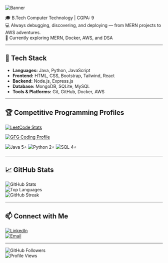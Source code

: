 ![Banner](https://capsule-render.vercel.app/api?type=waving&color=gradient&height=200&section=header&text=Hi%20👋%20I'm%20Janany&fontSize=40&fontAlignY=35&animation=twinkling&fontColor=ffffff)

🎓 B.Tech Computer Technology | CGPA: 9  
💻 Always debugging, discovering, and deploying — from MERN projects to AWS adventures.  
🌱 Currently exploring MERN, Docker, AWS, and DSA  

---

## 🚀 Tech Stack
- **Languages:** Java, Python, JavaScript  
- **Frontend:** HTML, CSS, Bootstrap, Tailwind, React  
- **Backend:** Node.js, Express.js  
- **Database:** MongoDB, SQLite, MySQL  
- **Tools & Platforms:** Git, GitHub, Docker, AWS  

---

## 🏆 Competitive Programming Profiles

[![LeetCode Stats](https://leetcard.jacoblin.cool/IJanany?theme=dark&font=Baloo%202&ext=activity)](https://leetcode.com/u/IJanany/)

[![GFG Coding Profile](https://coding-cards.vercel.app/api/gfg-stats?action=profileCard&theme=ldark&userName=ijana10ag)](https://www.geeksforgeeks.org/user/ijana10ag/)

![Java 5⭐](https://img.shields.io/badge/Java-5%E2%AD%90-white?style=for-the-badge&logo=java&logoColor=orange)
![Python 2⭐](https://img.shields.io/badge/Python-2%E2%AD%90-white?style=for-the-badge&logo=python&logoColor=blue)
![SQL 4⭐](https://img.shields.io/badge/SQL-4%E2%AD%90-white?style=for-the-badge&logo=postgresql&logoColor=orange)

---

## 📈 GitHub Stats

![GitHub Stats](https://github-readme-stats.vercel.app/api?username=jananyi&show_icons=true&theme=radical&hide_border=false)  
![Top Languages](https://github-readme-stats.vercel.app/api/top-langs/?username=jananyi&layout=compact&theme=radical&hide_border=false)  
![GitHub Streak](https://streak-stats.demolab.com/?user=jananyi&theme=radical&hide_border=false)

---

## 📫 Connect with Me
[![LinkedIn](https://img.shields.io/badge/LinkedIn-blue?logo=linkedin&logoColor=white)](https://www.linkedin.com/in/janany-i/)  
[![Email](https://img.shields.io/badge/Email-D14836?logo=gmail&logoColor=white)](mailto:ijananyilangovan@gmail.com)

---

![GitHub Followers](https://img.shields.io/github/followers/jananyi?label=Follow&style=social)  
![Profile Views](https://komarev.com/ghpvc/?username=jananyi&color=blue)
